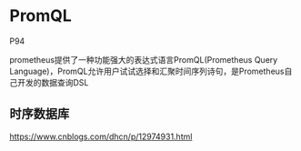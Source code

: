 # PromQL

P94

prometheus提供了一种功能强大的表达式语言PromQL(Prometheus Query Language)，PromQL允许用户试试选择和汇聚时间序列诗句，是Prometheus自己开发的数据查询DSL

 ## 时序数据库

https://www.cnblogs.com/dhcn/p/12974931.html





















